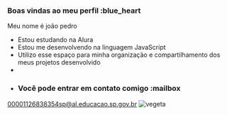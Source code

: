 ### Boas vindas ao meu perfil :blue_heart
Meu nome é joão pedro

- Estou estudando na Alura
- Estou me desenvolvendo na linguagem JavaScript
- Utilizo esse espaço para minha organização e compartilhamento dos meus projetos desenvolvido
- 
- ### Você pode entrar em contato comigo :mailbox

00001126838354sp@al.educacao.sp.gov.br
![vegeta](https://media1.tenor.com/m/u_IPtHNqxhoAAAAd/vegeta-pulgar-arriba.gifhttps://media1.tenor.com/m/u_IPtHNqxhoAAAAd/vegeta-pulgar-arriba.gifhttps://media1.tenor.com/m/u_IPtHNqxhoAAAAd/vegeta-pulgar-arriba.gif)

